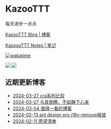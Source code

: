 # KazooTTT
每天进步一点点

[KazooTTT Blog | 博客](https://blog.kazoottt.top)

[KazoooTTT Notes | 笔记](https://notes.kazoottt.top)

[![wakatime](https://wakatime.com/badge/user/d3dc2570-e4bf-4469-b0c2-127b495e8b91.svg)](https://wakatime.com/@d3dc2570-e4bf-4469-b0c2-127b495e8b91)

<a href="https://github.com/anuraghazra/github-readme-stats">
  <img align="left" src="https://github-readme-stats.vercel.app/api?username=KazooTTT&theme=radical" />
</a>

<a href="https://github.com/anuraghazra/github-readme-stats">
  <img src="https://github-readme-stats.vercel.app/api/top-langs/?username=KazooTTT&theme=radical" />
</a>


## 近期更新博客
<!-- BLOG-POST-LIST:START -->
 - [2024-03-27 cra系列比较](https://kazoottt.top/article/cra-series-comparison)
 - [2024-03-27 与其倒腾，不如静下心来](https://kazoottt.top/article/instead-of-tossing-upside-down-its-better-to-calm-down)
 - [2024-03-04 值得一看的博客](https://kazoottt.top/article/blogs-worth-reading)
 - [2024-02-13 ant design pro i18n-remove报错](https://kazoottt.top/article/ant-design-pro-i18n-remove)
 - [2024-02-11 愿望清单](https://kazoottt.top/article/wishlist)<!-- BLOG-POST-LIST:END -->
